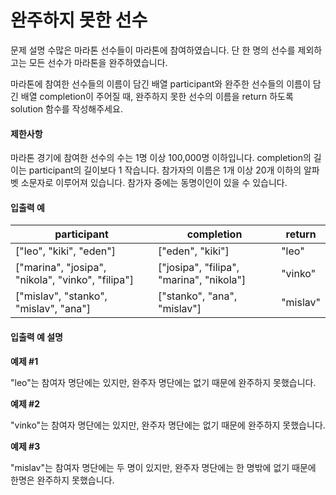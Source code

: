 # 완주하지 못한 선수

문제 설명 수많은 마라톤 선수들이 마라톤에 참여하였습니다. 단 한 명의 선수를 제외하고는 모든 선수가 마라톤을 완주하였습니다.

마라톤에 참여한 선수들의 이름이 담긴 배열 participant와 완주한 선수들의 이름이 담긴 배열 completion이 주어질 때, 완주하지 못한 선수의 이름을 return 하도록 solution 함수를
작성해주세요.

#### 제한사항

마라톤 경기에 참여한 선수의 수는 1명 이상 100,000명 이하입니다. completion의 길이는 participant의 길이보다 1 작습니다. 참가자의 이름은 1개 이상 20개 이하의 알파벳 소문자로
이루어져 있습니다. 참가자 중에는 동명이인이 있을 수 있습니다.

#### 입출력 예

|participant                                      |completion                              |return  |
|-------------------------------------------------|----------------------------------------|--------| 
|["leo", "kiki", "eden"]                          |["eden", "kiki"]                        |"leo"   |
|["marina", "josipa", "nikola", "vinko", "filipa"]|["josipa", "filipa", "marina", "nikola"]|"vinko" |
|["mislav", "stanko", "mislav", "ana"]            |["stanko", "ana", "mislav"]             |"mislav"|

#### 입출력 예 설명 

**예제 #1**  

"leo"는 참여자 명단에는 있지만, 완주자 명단에는 없기 때문에 완주하지 못했습니다.

**예제 #2**  

"vinko"는 참여자 명단에는 있지만, 완주자 명단에는 없기 때문에 완주하지 못했습니다.

**예제 #3**

"mislav"는 참여자 명단에는 두 명이 있지만, 완주자 명단에는 한 명밖에 없기 때문에 한명은 완주하지 못했습니다.

